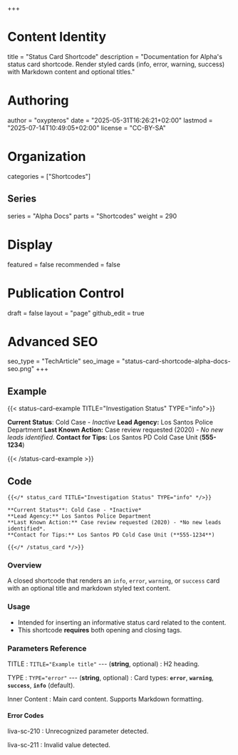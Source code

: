 +++
# Content Identity
title = "Status Card Shortcode"
description = "Documentation for Alpha's status card shortcode. Render styled cards (info, error, warning, success) with Markdown content and optional titles."

# Authoring
author = "oxypteros"
date = "2025-05-31T16:26:21+02:00"
lastmod = "2025-07-14T10:49:05+02:00"
license = "CC-BY-SA"

# Organization
categories = ["Shortcodes"]

## Series
series = "Alpha Docs"
parts = "Shortcodes"
weight = 290

# Display
featured = false
recommended = false

# Publication Control
draft = false
layout = "page"
github_edit = true

# Advanced SEO
seo_type = "TechArticle"
seo_image = "status-card-shortcode-alpha-docs-seo.png"
+++
## Example

{{< status-card-example TITLE="Investigation Status" TYPE="info">}}

**Current Status**: Cold Case - *Inactive*
**Lead Agency:** Los Santos Police Department
**Last Known Action:** Case review requested (2020) - *No new leads identified*.
**Contact for Tips:** Los Santos PD Cold Case Unit (**555-1234**)

{{< /status-card-example >}}

## Code
``` go-html-template
{{</* status_card TITLE="Investigation Status" TYPE="info" */>}}

**Current Status**: Cold Case - *Inactive*
**Lead Agency:** Los Santos Police Department
**Last Known Action:** Case review requested (2020) - *No new leads identified*.
**Contact for Tips:** Los Santos PD Cold Case Unit (**555-1234**)

{{</* /status_card */>}}
```
### Overview
A closed shortcode that renders an `info`, `error`, `warning`, or `success` card with an optional title and markdown styled text content.

### Usage
- Intended for inserting an informative status card related to the content.
- This shortcode **requires** both opening and closing tags.

### Parameters Reference
TITLE 
: `TITLE="Example title"` --- (**string**, optional) 
: H2 heading. 

TYPE
: `TYPE="error"` --- (**string**, optional) 
: Card types: **`error`**, **`warning`**, **`success`**, **`info`** (default). 

Inner Content 
: Main card content. Supports Markdown formatting. 


#### Error Codes
liva-sc-210
: Unrecognized parameter detected.

liva-sc-211
: Invalid value detected.